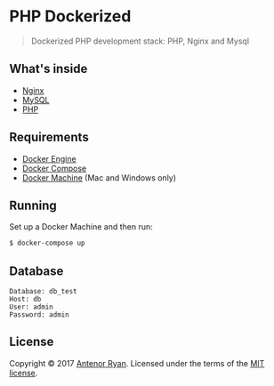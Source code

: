# PHP Dockerized

> Dockerized PHP development stack: PHP, Nginx and Mysql


## What's inside

* [Nginx](http://nginx.org/)
* [MySQL](http://www.mysql.com/)
* [PHP](http://php.net/)


## Requirements

* [Docker Engine](https://docs.docker.com/installation/)
* [Docker Compose](https://docs.docker.com/compose/)
* [Docker Machine](https://docs.docker.com/machine/) (Mac and Windows only)

## Running

Set up a Docker Machine and then run:

```sh
$ docker-compose up
```
## Database 
```
Database: db_test
Host: db
User: admin
Password: admin
```
## License

Copyright &copy; 2017 [Antenor Ryan](http://github.com/RyanAntenor). Licensed under the terms of the [MIT license](LICENSE.md).